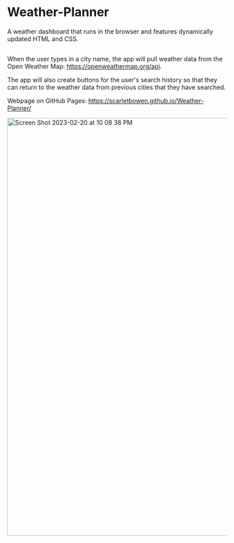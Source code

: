 # Weather-Planner
A weather dashboard that runs in the browser and features dynamically updated HTML and CSS.

##
When the user types in a city name, the app will pull weather data from the Open Weather Map: https://openweathermap.org/api.

The app will also create buttons for the user's search history so that they can return to the weather data from previous cities that they have searched.

Webpage on GitHub Pages: https://scarletbowen.github.io/Weather-Planner/

<img width="959" alt="Screen Shot 2023-02-20 at 10 08 38 PM" src="https://user-images.githubusercontent.com/109751916/220252980-01711fd1-9202-4ed4-b334-0cc80c23de10.png">
